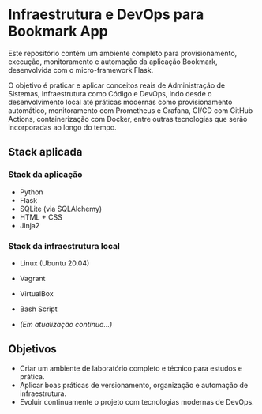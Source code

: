 # Infraestrutura e DevOps para Bookmark App

Este repositório contém um ambiente completo para provisionamento, execução, monitoramento e automação da aplicação Bookmark, desenvolvida com o micro-framework Flask.

O objetivo é praticar e aplicar conceitos reais de Administração de Sistemas, Infraestrutura como Código e DevOps, indo desde o desenvolvimento local até práticas modernas como provisionamento automático, monitoramento com Prometheus e Grafana, CI/CD com GitHub Actions, containerização com Docker, entre outras tecnologias que serão incorporadas ao longo do tempo.

## Stack aplicada

### Stack da aplicação
- Python
- Flask
- SQLite (via SQLAlchemy)
- HTML + CSS
- Jinja2
### Stack da infraestrutura local
- Linux (Ubuntu 20.04)
- Vagrant
- VirtualBox
- Bash Script

- *(Em atualização contínua...)*

## Objetivos
- Criar um ambiente de laboratório completo e técnico para estudos e prática.
- Aplicar boas práticas de versionamento, organização e automação de infraestrutura.
- Evoluir continuamente o projeto com tecnologias modernas de DevOps.
